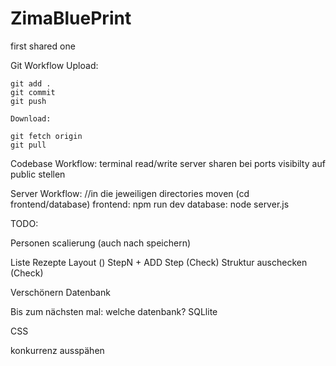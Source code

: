 # ZimaBluePrint

first shared one

Git Workflow
    Upload:
    
    git add .
    git commit
    git push

    Download:

    git fetch origin
    git pull

Codebase Workflow:
    terminal read/write
    server sharen
    bei ports visibilty auf public stellen

Server Workflow: //in die jeweiligen directories moven (cd frontend/database)
    frontend:
        npm run dev
    database:
        node server.js

TODO:

Personen scalierung (auch nach speichern)

Liste Rezepte 
    Layout ()
    StepN + ADD Step (Check)
    Struktur auschecken (Check)

Verschönern
Datenbank

Bis zum nächsten mal:
welche datenbank?
    SQLlite

CSS

konkurrenz ausspähen
